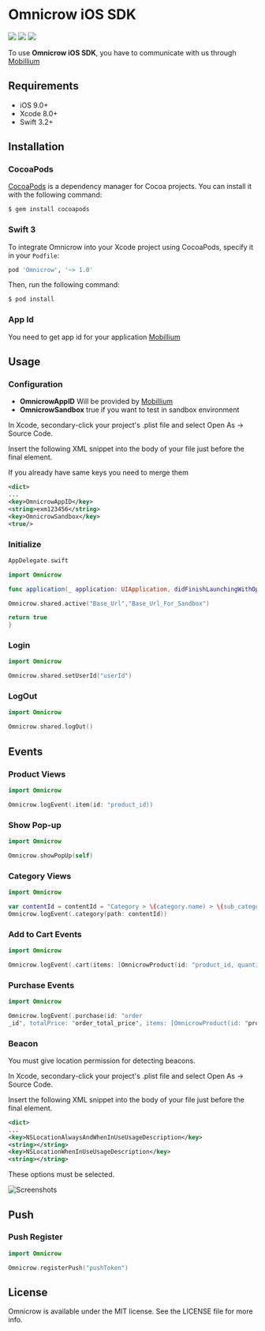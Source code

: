 # Omnicrow iOS SDK


![](https://img.shields.io/badge/platform-ios-green.svg)
![](https://img.shields.io/badge/swift-3.2%2B-brightgreen.svg?style=flat)
![](https://img.shields.io/badge/Xcode-8.0+-red.svg)


To use **Omnicrow iOS SDK**, you have to communicate with us through [Mobillium](http://www.mobillium.com)


## Requirements

- iOS 9.0+
- Xcode 8.0+
- Swift 3.2+

## Installation

### CocoaPods
[CocoaPods](http://cocoapods.org) is a dependency manager for Cocoa projects. You can install it with the following command:

```bash
$ gem install cocoapods
```

### Swift 3

To integrate Omnicrow into your Xcode project using CocoaPods, specify it in your `Podfile`:

```ruby
pod 'Omnicrow', '~> 1.0'
```

Then, run the following command:

```bash
$ pod install
```
### App Id

You need to get app id for your application [Mobillium](http://www.mobillium.com)

## Usage

### Configuration


* **OmnicrowAppID** Will be provided by [Mobillium](http://www.mobillium.com)
* **OmnicrowSandbox** true if you want to test in sandbox environment


In Xcode, secondary-click your project's .plist file and select Open As -> Source Code.

Insert the following XML snippet into the body of your file just before the final </dict> element.

If you already have same keys you need to merge them

```xml
<dict>
...
<key>OmnicrowAppID</key>
<string>exm123456</string>
<key>OmnicrowSandbox</key>
<true/>
```

### Initialize

```swift
AppDelegate.swift

import Omnicrow

func application(_ application: UIApplication, didFinishLaunchingWithOptions launchOptions: [UIApplicationLaunchOptionsKey : Any]? = nil) -> Bool {

Omnicrow.shared.active("Base_Url","Base_Url_For_Sandbox")

return true
}

```

### Login

```swift
import Omnicrow

Omnicrow.shared.setUserId("userId")

```

### LogOut

```swift
import Omnicrow

Omnicrow.shared.logOut()

```

## Events
### Product Views

```swift
import Omnicrow

Omnicrow.logEvent(.item(id: "product_id))

```

### Show Pop-up

```swift
import Omnicrow

Omnicrow.showPopUp(self)

```


### Category Views

```swift
import Omnicrow

var contentId = contentId = "Category > \(category.name) > \(sub_category.name) > \("...")"
Omnicrow.logEvent(.category(path: contentId))

```

### Add to Cart Events

```swift
import Omnicrow

Omnicrow.logEvent(.cart(items: [OmnicrowProduct(id: "product_id, quantity: "product_quantity", price: "product_price)]))

```

### Purchase Events

```swift
import Omnicrow

Omnicrow.logEvent(.purchase(id: "order
_id", totalPrice: "order_total_price", items: [OmnicrowProduct(id: "product_id", quantity: "product_quantity", price: "product_price")]))

```

### Beacon

You must give location permission for detecting beacons.

In Xcode, secondary-click your project's .plist file and select Open As -> Source Code.

Insert the following XML snippet into the body of your file just before the final </dict> element.

```xml
<dict>
...
<key>NSLocationAlwaysAndWhenInUseUsageDescription</key>
<string></string>
<key>NSLocationWhenInUseUsageDescription</key>
<string></string>
```
These options must be selected.

![Screenshots](https://github.com/mobillium/omnicrow-ios/blob/master/capabilities.png)

## Push
### Push Register

```swift
import Omnicrow

Omnicrow.registerPush("pushToken")

```

## License

Omnicrow is available under the MIT license. See the LICENSE file for more info.

